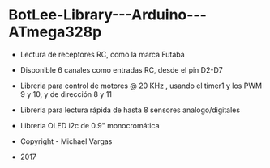 # BotLee-Library---Arduino---ATmega328p
- Lectura de receptores RC, como la marca Futaba
- Disponible 6 canales como entradas RC, desde el pin D2-D7
- Libreria para control de motores @ 20 KHz , usando el timer1 y los PWM 9 y 10, y de dirección 8 y 11
- Libreria para lectura rápida de hasta 8 sensores analogo/digitales
- Libreria OLED i2c de 0.9" monocromática

- Copyright - Michael Vargas
- 2017

